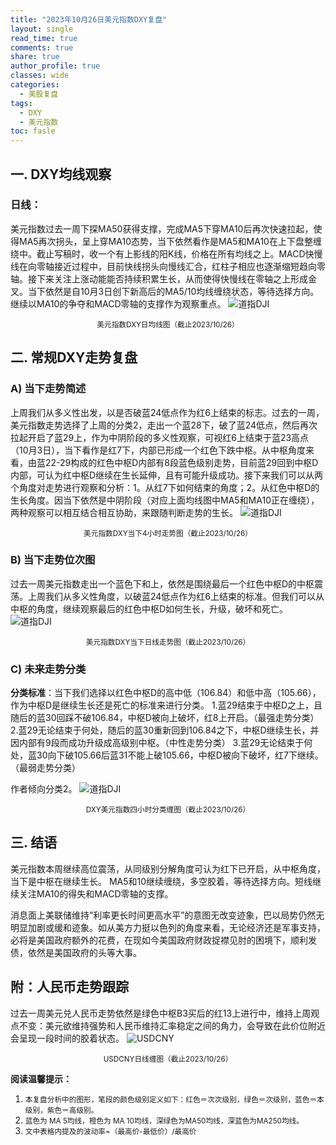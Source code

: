 ```yaml
---
title: "2023年10月26日美元指数DXY复盘"
layout: single
read_time: true
comments: true
share: true
author_profile: true
classes: wide
categories:
  - 美股复盘
tags:
  - DXY
  - 美元指数
toc: fasle
---
```

## 一. DXY均线观察
### 日线：
美元指数过去一周下探MA50获得支撑，完成MA5下穿MA10后再次快速拉起，使得MA5再次拐头，呈上穿MA10态势，当下依然看作是MA5和MA10在上下盘整缠绕中。截止写稿时，收一个有上影线的阳K线，价格在所有均线之上。MACD快慢线在向零轴接近过程中，目前快线拐头向慢线汇合，红柱子相应也逐渐缩短趋向零轴。接下来关注上涨动能能否持续积累生长，从而使得快慢线在零轴之上形成金叉。当下依然是自10月3日创下新高后的MA5/10均线缠绕状态，等待选择方向。继续以MA10的争夺和MACD零轴的支撑作为观察重点。
 ![道指DJI](https://image.olim.cc/2023-10-26-DXY-day.png)
<small><center>美元指数DXY日均线图（截止2023/10/26）</center></small>
## 二. 常规DXY走势复盘
### A) 当下走势简述
上周我们从多义性出发，以是否破蓝24低点作为红6上结束的标志。过去的一周，美元指数走势选择了上周的分类2，走出一个蓝28下，破了蓝24低点，然后再次拉起开启了蓝29上，作为中阴阶段的多义性观察，可视红6上结束于蓝23高点（10月3日），当下看作是红7下，内部已形成一个红色下跌中枢。从中枢角度来看，由蓝22-29构成的红色中枢D内部有8段蓝色级别走势，目前蓝29回到中枢D内部，可认为红中枢D继续在生长延伸，且有可能升级成功。接下来我们可以从两个角度对走势进行观察和分析：1。从红7下如何结束的角度；2。从红色中枢D的生长角度。因当下依然是中阴阶段（对应上面均线图中MA5和MA10正在缠绕），两种观察可以相互结合相互协助，来跟随判断走势的生长。
 ![道指DJI](https://image.olim.cc/2023-10-26-DXY-hour.png)
<small><center>美元指数DXY当下4小时走势图（截止2023/10/26）</center></small>
### B) 当下走势位次图
过去一周美元指数走出一个蓝色下和上，依然是围绕最后一个红色中枢D的中枢震荡。上周我们从多义性角度，以破蓝24低点作为红6上结束的标准。但我们可以从中枢的角度，继续观察最后的红色中枢D如何生长，升级，破坏和死亡。
 ![道指DJI](https://image.olim.cc/2023-10-26-DXY-day-1.png)
<small><center>美元指数DXY当下日线走势图（截止2023/10/26）</center></small>
### C) 未来走势分类
**分类标准**：当下我们选择以红色中枢D的高中低（106.84）和低中高（105.66），作为中枢D是继续生长还是死亡的标准来进行分类。
1.蓝29结束于中枢D之上，且随后的蓝30回踩不破106.84，中枢D被向上破坏，红8上开启。（最强走势分类）
2.蓝29无论结束于何处，随后的蓝30重新回到106.84之下，中枢D继续生长，并因内部有9段而成功升级成高级别中枢。（中性走势分类）
3.蓝29无论结束于何处，蓝30向下破105.66后蓝31不能上破105.66，中枢D被向下破坏，红7下继续。（最弱走势分类）

作者倾向分类2。
 ![道指DJI](https://image.olim.cc/2023-10-26-DXY-hour-fl.png)
<small><center>DXY美元指数四小时分类缠图（截止2023/10/26）</center></small>
## 三. 结语
美元指数本周继续高位震荡，从同级别分解角度可认为红下已开启，从中枢角度，当下是中枢在继续生长。 MA5和10继续缠绕，多空胶着，等待选择方向。短线继续关注MA10的得失和MACD零轴的支撑。

消息面上美联储维持”利率更长时间更高水平”的意图无改变迹象，巴以局势仍然无明显加剧或缓和迹象。如从美方力挺以色列的角度来看，无论经济还是军事支持，必将是美国政府额外的花费，在现如今美国政府财政捉襟见肘的困境下，顺利发债，依然是美国政府的头等大事。

## 附：人民币走势跟踪
过去一周美元兑人民币走势依然是绿色中枢B3买后的红13上进行中，维持上周观点不变：美元欲维持强势和人民币维持汇率稳定之间的角力，会导致在此价位附近会呈现一段时间的胶着状态。
 ![USDCNY](https://image.olim.cc/2023-10-26-USDCNY-day.png)
<small><center>USDCNY日线缠图（截止2023/10/26）</center></small>

**阅读温馨提示：** 
1. <small>本复盘分析中的图形，笔段的颜色级别定义如下：红色＝次次级别，绿色＝次级别，蓝色＝本级别，紫色＝高级别。</small> 
2. <small>蓝色为 MA 5均线，橙色为 MA 10均线，深绿色为MA50均线，深蓝色为MA250均线。</small> 
3. <small>文中表格内提及的波动率=（最高价-最低价）/最高价 </small>
